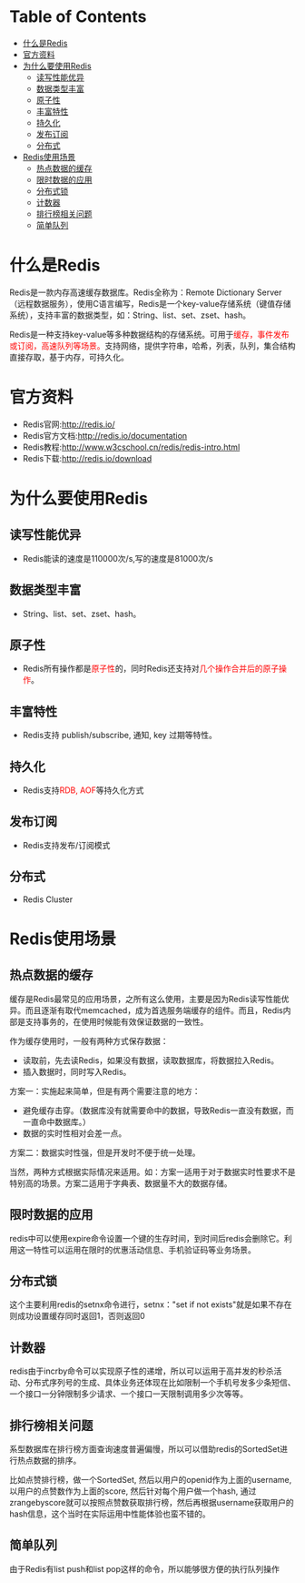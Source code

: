 # Table of Contents

* [什么是Redis](#什么是redis)
* [官方资料](#官方资料)
* [为什么要使用Redis](#为什么要使用redis)
  * [读写性能优异](#读写性能优异)
  * [数据类型丰富](#数据类型丰富)
  * [原子性](#原子性)
  * [丰富特性](#丰富特性)
  * [持久化](#持久化)
  * [发布订阅](#发布订阅)
  * [分布式](#分布式)
* [Redis使用场景](#redis使用场景)
  * [热点数据的缓存](#热点数据的缓存)
  * [限时数据的应用](#限时数据的应用)
  * [分布式锁](#分布式锁)
  * [计数器](#计数器)
  * [排行榜相关问题](#排行榜相关问题)
  * [简单队列](#简单队列)



# 什么是Redis

Redis是一款内存高速缓存数据库。Redis全称为：Remote Dictionary Server（远程数据服务），使用C语言编写，Redis是一个key-value存储系统（键值存储系统），支持丰富的数据类型，如：String、list、set、zset、hash。



Redis是一种支持key-value等多种数据结构的存储系统。可用于<font color=red>缓存，事件发布或订阅，高速队列等场景。</font>支持网络，提供字符串，哈希，列表，队列，集合结构直接存取，基于内存，可持久化。

# 官方资料 



+ Redis官网:http://redis.io/ 
+ Redis官方文档:http://redis.io/documentation 
+ Redis教程:http://www.w3cschool.cn/redis/redis-intro.html
+ Redis下载:http://redis.io/download

# 为什么要使用Redis



## 读写性能优异



+ Redis能读的速度是110000次/s,写的速度是81000次/s 

## 数据类型丰富

+ String、list、set、zset、hash。

## 原子性 

+ Redis所有操作都是<font color=red>原子性</font>的，同时Redis还支持对<font color=red>几个操作合并后的原子操作</font>。


## 丰富特性

- Redis支持 publish/subscribe, 通知, key 过期等特性。

## 持久化

- Redis支持<font color=red>RDB, AOF</font>等持久化方式

## 发布订阅

- Redis支持发布/订阅模式

## 分布式

- Redis Cluster


# Redis使用场景 



## 热点数据的缓存

缓存是Redis最常见的应用场景，之所有这么使用，主要是因为Redis读写性能优异。而且逐渐有取代memcached，成为首选服务端缓存的组件。而且，Redis内部是支持事务的，在使用时候能有效保证数据的一致性。

作为缓存使用时，一般有两种方式保存数据：

- 读取前，先去读Redis，如果没有数据，读取数据库，将数据拉入Redis。
- 插入数据时，同时写入Redis。

方案一：实施起来简单，但是有两个需要注意的地方：

- 避免缓存击穿。（数据库没有就需要命中的数据，导致Redis一直没有数据，而一直命中数据库。）
- 数据的实时性相对会差一点。

方案二：数据实时性强，但是开发时不便于统一处理。

当然，两种方式根据实际情况来适用。如：方案一适用于对于数据实时性要求不是特别高的场景。方案二适用于字典表、数据量不大的数据存储。



## 限时数据的应用


redis中可以使用expire命令设置一个键的生存时间，到时间后redis会删除它。利用这一特性可以运用在限时的优惠活动信息、手机验证码等业务场景。

## 分布式锁

这个主要利用redis的setnx命令进行，setnx："set if not exists"就是如果不存在则成功设置缓存同时返回1，否则返回0

## 计数器 

redis由于incrby命令可以实现原子性的递增，所以可以运用于高并发的秒杀活动、分布式序列号的生成、具体业务还体现在比如限制一个手机号发多少条短信、一个接口一分钟限制多少请求、一个接口一天限制调用多少次等等。



## 排行榜相关问题

系型数据库在排行榜方面查询速度普遍偏慢，所以可以借助redis的SortedSet进行热点数据的排序。

比如点赞排行榜，做一个SortedSet, 然后以用户的openid作为上面的username, 以用户的点赞数作为上面的score, 然后针对每个用户做一个hash, 通过zrangebyscore就可以按照点赞数获取排行榜，然后再根据username获取用户的hash信息，这个当时在实际运用中性能体验也蛮不错的。

## 简单队列

由于Redis有list push和list pop这样的命令，所以能够很方便的执行队列操作

